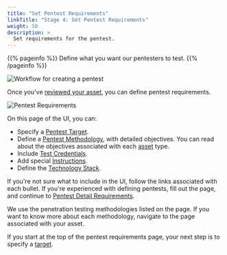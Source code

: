 ```yaml
---
title: "Set Pentest Requirements"
linkTitle: "Stage 4: Set Pentest Requirements"
weight: 50
description: >
  Set requirements for the pentest.
---
```


{{% pageinfo %}}
Define what you want our pentesters to test.
{{% /pageinfo %}}

![Workflow for creating a pentest](/gsg/CreatePentestFlowStage4.png "Workflow for creating a pentest")
<br>

Once you've [reviewed your asset](/getting-started/review-asset/), you can define pentest requirements.

![Pentest Requirements](/gsg/SetRequirements.png "Define requirements for your pentest")

On this page of the UI, you can:

- Specify a [Pentest Target](./pentest-target).
- Define a [Pentest Methodology](./methodologies), with detailed objectives. You can
  read about the objectives associated with each [asset](../glossary#asset) type.
- Include [Test Credentials](./test-credentials).
- Add special [Instructions](/getting-started/pentest-objectives/special-instructions/).
- Define the [Technology Stack](./stack).

If you're not sure what to include in the UI, follow the links associated with each
bullet. If you're experienced with defining pentests, fill out the page, and continue
to [Pentest Detail Requirements](../details).

We use the penetration testing methodologies listed on the page. If you want to know more
about each methodology, navigate to the page associated with your asset.

If you start at the top of the pentest requirements page, your next step is to specify a [target](./pentest-target).
